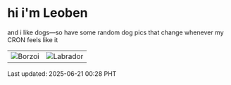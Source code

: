 # hi i'm Leoben

and i like dogs—so have some random dog pics that change whenever my CRON feels like it

|  |  |
|--------|----------|
| ![Borzoi](https://random-dog-vercel.vercel.app/api/random-borzoi?v=1750436899) | ![Labrador](https://random-dog-vercel.vercel.app/api/random-labrador?v=1750436899) |

Last updated: 2025-06-21 00:28 PHT
